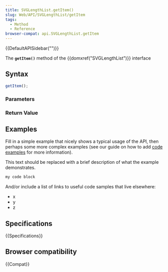 ```yaml
---
title: SVGLengthList.getItem()
slug: Web/API/SVGLengthList/getItem
tags:
  - Method
  - Reference
browser-compat: api.SVGLengthList.getItem
---
```

{{DefaultAPISidebar("")}}

The **`getItem()`** method of the {{domxref("SVGLengthList")}} interface 

## Syntax

```js
getItem();
```

### Parameters



### Return Value



## Examples

Fill in a simple example that nicely shows a typical usage of the API, then perhaps some more complex examples (see our guide on how to add [code examples](/en-US/docs/MDN/Contribute/Structures/Code_examples) for more information).

This text should be replaced with a brief description of what the example demonstrates.

```js
my code block
```

And/or include a list of links to useful code samples that live elsewhere:

*   x
*   y
*   z

## Specifications

{{Specifications}}

## Browser compatibility

{{Compat}}

